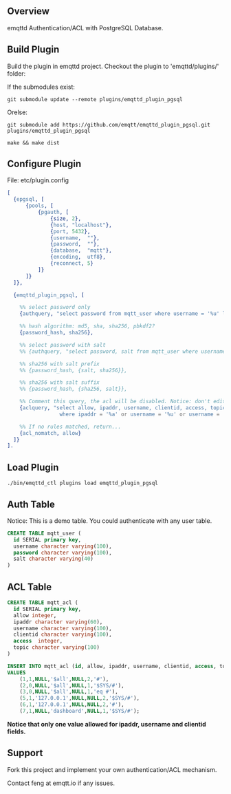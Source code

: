 
## Overview 

emqttd Authentication/ACL with PostgreSQL Database.


## Build Plugin

Build the plugin in emqttd project. Checkout the plugin to 'emqttd/plugins/' folder:

If the submodules exist:

```
git submodule update --remote plugins/emqttd_plugin_pgsql
```

Orelse:

```
git submodule add https://github.com/emqtt/emqttd_plugin_pgsql.git plugins/emqttd_plugin_pgsql

make && make dist
```


## Configure Plugin

File: etc/plugin.config

```erlang
[
  {epgsql, [
      {pools, [
          {pgauth, [
              {size, 2},
              {host, "localhost"},
              {port, 5432},
              {username,  ""},
              {password,  ""},
              {database,  "mqtt"},
              {encoding,  utf8},
              {reconnect, 5}
          ]}
      ]}
  ]},

  {emqttd_plugin_pgsql, [

    %% select password only
    {authquery, "select password from mqtt_user where username = '%u' limit 1"},

    %% hash algorithm: md5, sha, sha256, pbkdf2?
    {password_hash, sha256},

    %% select password with salt
    %% {authquery, "select password, salt from mqtt_user where username = '%u'"},

    %% sha256 with salt prefix
    %% {password_hash, {salt, sha256}},

    %% sha256 with salt suffix
    %% {password_hash, {sha256, salt}},

    %% Comment this query, the acl will be disabled. Notice: don't edit this query!
    {aclquery, "select allow, ipaddr, username, clientid, access, topic from mqtt_acl
                 where ipaddr = '%a' or username = '%u' or username = '$all' or clientid = '%c'"},

    %% If no rules matched, return...
    {acl_nomatch, allow}
  ]}
].
```


## Load Plugin

```
./bin/emqttd_ctl plugins load emqttd_plugin_pgsql
```


## Auth Table

Notice: This is a demo table. You could authenticate with any user table.

```sql
CREATE TABLE mqtt_user (
  id SERIAL primary key,
  username character varying(100),
  password character varying(100),
  salt character varying(40)
) 
```


## ACL Table

```sql
CREATE TABLE mqtt_acl (
  id SERIAL primary key,
  allow integer,
  ipaddr character varying(60),
  username character varying(100),
  clientid character varying(100),
  access  integer,
  topic character varying(100)
) 

INSERT INTO mqtt_acl (id, allow, ipaddr, username, clientid, access, topic)
VALUES
	(1,1,NULL,'$all',NULL,2,'#'),
	(2,0,NULL,'$all',NULL,1,'$SYS/#'),
	(3,0,NULL,'$all',NULL,1,'eq #'),
	(5,1,'127.0.0.1',NULL,NULL,2,'$SYS/#'),
	(6,1,'127.0.0.1',NULL,NULL,2,'#'),
	(7,1,NULL,'dashboard',NULL,1,'$SYS/#');

```

**Notice that only one value allowed for ipaddr, username and clientid fields.**


## Support

Fork this project and implement your own authentication/ACL mechanism.

Contact feng at emqtt.io if any issues.

